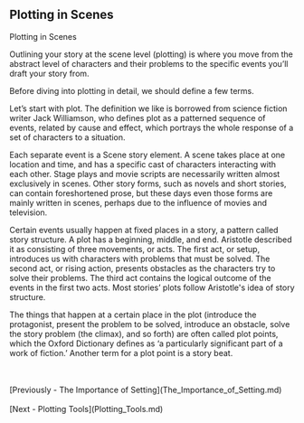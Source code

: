 ## Plotting in Scenes ##
Plotting in Scenes <br/>

Outlining your story at the scene level (plotting) is where you move from the abstract level of characters and their problems to the specific events you’ll draft your story from. <br/>

Before diving into plotting in detail, we should define a few terms. <br/>

Let’s start with plot. The definition we like is borrowed from science fiction writer Jack Williamson, who defines plot as a patterned sequence of events, related by cause and effect, which portrays the whole response of a set of characters to a situation.  <br/>

Each separate event is a Scene story element. A scene takes place at one location and time, and has a specific cast of characters interacting with each other. Stage plays and movie scripts are necessarily written almost exclusively in scenes. Other story forms, such as novels and short stories, can contain foreshortened prose, but these days even those forms are mainly written in scenes, perhaps due to the influence of movies and television. <br/>

Certain events usually happen at fixed places in a story, a pattern called story structure. A plot has a beginning, middle, and end.  Aristotle described it as consisting of three movements, or acts. The first act, or setup, introduces us with characters with problems that must be solved. The second act, or rising action, presents obstacles as the characters try to solve their problems. The third act contains the logical outcome of the events in the first two acts. Most stories’ plots follow Aristotle's idea of story structure.  <br/>

The things that happen at a certain place in the plot (introduce the protagonist, present the problem to be solved, introduce an obstacle, solve the story problem (the climax), and so forth) are often called plot points, which the Oxford Dictionary defines as ‘a particularly significant part of a work of fiction.’ Another term for a plot point is a story beat. <br/>



 <br/>
 <br/>
[Previously - The Importance of Setting](The_Importance_of_Setting.md) <br/>
 <br/>
[Next - Plotting Tools](Plotting_Tools.md) <br/>
 <br/>

